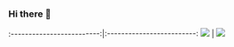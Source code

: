 ### Hi there 👋

:-------------------------:|:-------------------------:
![](https://i.imgur.com/3EdAQ4p.png)  |  ![](https://i.imgur.com/6vxpewY.png)
